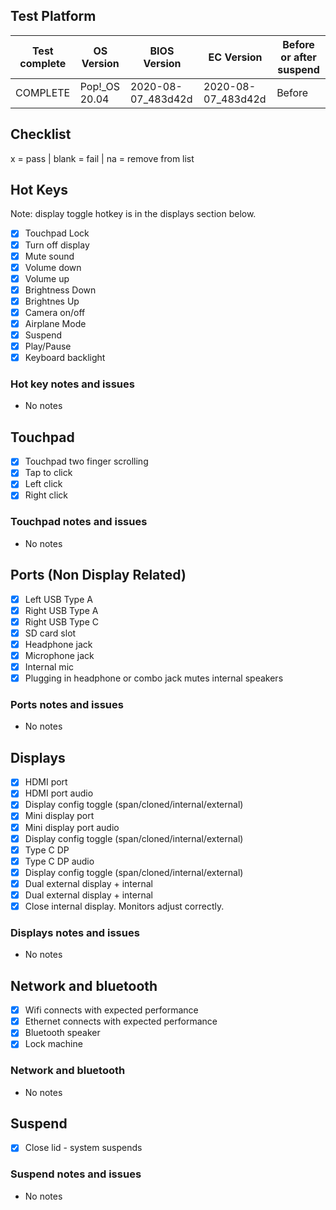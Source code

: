 ## Test Platform

| Test complete | OS Version     | BIOS Version        | EC Version         | Before or after suspend |
| ------------- | -------------  | ------------------- | ------------------ | ----------------------- |
|   COMPLETE    | Pop!\_OS 20.04 | 2020-08-07_483d42d  | 2020-08-07_483d42d | Before                  |

## Checklist
x = pass | blank = fail | na = remove from list

## Hot Keys

Note: display toggle hotkey is in the displays section below.

- [x] Touchpad Lock
- [x] Turn off display
- [x] Mute sound
- [x] Volume down
- [x] Volume up
- [x] Brightness Down
- [x] Brightnes Up
- [x] Camera on/off
- [x] Airplane Mode
- [x] Suspend
- [x] Play/Pause
- [x] Keyboard backlight 

### Hot key notes and issues

- No notes

## Touchpad

- [x] Touchpad two finger scrolling 
- [x] Tap to click
- [x] Left click
- [x] Right click

### Touchpad notes and issues

- No notes

## Ports (Non Display Related)

- [x] Left USB Type A
- [x] Right USB Type A
- [x] Right USB Type C
- [x] SD card slot
- [x] Headphone jack
- [x] Microphone jack
- [x] Internal mic
- [x] Plugging in headphone or combo jack mutes internal speakers

### Ports notes and issues

- No notes

## Displays

- [x] HDMI port
- [x] HDMI port audio
- [x] Display config toggle (span/cloned/internal/external)
- [x] Mini display port
- [x] Mini display port audio
- [x] Display config toggle (span/cloned/internal/external)
- [x] Type C DP
- [x] Type C DP audio
- [x] Display config toggle (span/cloned/internal/external)
- [x] Dual external display + internal
- [x] Dual external display + internal
- [x] Close internal display. Monitors adjust correctly.

### Displays notes and issues

- No notes

## Network and bluetooth

- [x] Wifi connects with expected performance
- [x] Ethernet connects with expected performance
- [x] Bluetooth speaker
- [x] Lock machine

### Network and bluetooth

- No notes

## Suspend

- [x] Close lid - system suspends

### Suspend notes and issues

- No notes
